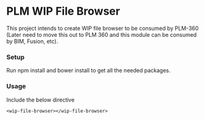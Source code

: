 # PLM WIP File Browser
This project intends to create WIP file browser to be consumed by PLM-360 (Later need to move this out to PLM 360 and this module can be consumed by BIM, Fusion, etc).  

### Setup
Run npm install and bower install to get all the needed packages.  

### Usage
Include the below directive
```
<wip-file-browser></wip-file-browser>
```

